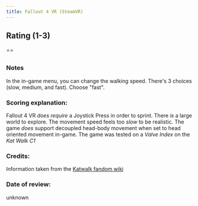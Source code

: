 ```yaml
---
title: Fallout 4 VR (SteamVR)
---
```


## Rating (1-3)
⭐⭐

### Notes
In the in-game menu, you can change the walking speed. There's 3 choices (slow, medium, and fast). Choose "fast". 

### Scoring explanation:
Fallout 4 VR *does require* a Joystick Press in order to sprint.
There *is* a large world to explore.
The movement speed feels too *slow* to be realistic.
The game *does* support decoupled head-body movement when set to head oriented movement in-game.
The game was tested on a *Valve Index* on the *Kat Walk C1*

### Credits:
Information taken from the [Katwalk fandom wiki](https://katwalk.fandom.com/wiki/Game_Compatibility#Fallout_4_VR)

### Date of review:
unknown

